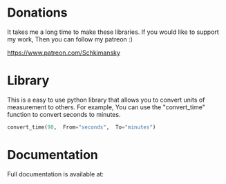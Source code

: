 # Donations
It takes me a long time to make these libraries. If you would like to support my work, Then you can follow my patreon :)

https://www.patreon.com/Schkimansky

# Library
This is a easy to use python library that allows you to convert units of measurement to others. 
For example, You can use the "convert_time" function to convert seconds to minutes. 
```python
convert_time(90,  From="seconds",  To="minutes")
```

# Documentation
Full documentation is available at:
